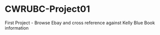 # CWRUBC-Project01
First Project - Browse Ebay and cross reference against Kelly Blue Book information

